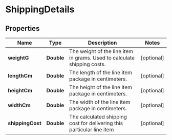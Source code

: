 

# ShippingDetails


## Properties

| Name | Type | Description | Notes |
|------------ | ------------- | ------------- | -------------|
|**weightG** | **Double** | The weight of the line item in grams. Used to calculate shipping costs. |  [optional] |
|**lengthCm** | **Double** | The length of the line item package in centimeters. |  [optional] |
|**heightCm** | **Double** | The height of the line item package in centimeters. |  [optional] |
|**widthCm** | **Double** | The width of the line item package in centimeters. |  [optional] |
|**shippingCost** | **Double** | The calculated shipping cost for delivering this particular line item |  [optional] |



